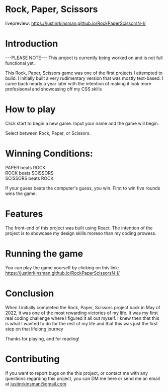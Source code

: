 # Rock, Paper, Scissors

livepreview: https://justinrkinsman.github.io/RockPaperScissorsN-I/

# Introduction

---PLEASE NOTE---
This project is currently being worked on and is not full functional yet.

This Rock, Paper, Scissors game was one of the first projects I attempted to build. I initially built a very rudimentary version that was mostly text-based. I came back nearly a year later with the intention of making it look more profesisonal and showcasing off my CSS skills

# How to play

Click start to begin a new game. Input your name and the game will begin.

Select between Rock, Paper, or Scissors.

# Winning Conditions:

PAPER beats ROCK  
ROCK beats SCISSORS  
SCISSORS beats ROCK

If your guess beats the computer's guess, you win. First to win five rounds wins the game.

# Features

The front-end of this project was built using React. The intention of the project is to showcase my design skills moreso than my coding prowess.

# Running the game

You can play the game yourself by clicking on this link:
https://justinrkinsman.github.io/RockPaperScissorsN-I/

# Conclusion

When I initially completed the Rock, Paper, Scissors project back in May of 2022, it was one of the most rewarding victories of my life. It was my first real coding challenge where I figured it all out myself. I knew then that this is what I wanted to do for the rest of my life and that this was just the first step on that lifelong journey

Thanks for playing, and for reading!

# Contributing

If you want to report bugs on the this project, or contact me with any questions regarding this project, you can DM me here or send me an email at justinrkinsman@gmail.com
